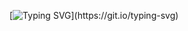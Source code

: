 [![Typing SVG](https://readme-typing-svg.demolab.com?font=Consolas&duration=2000&pause=1000&center=true&vCenter=true&multiline=true&repeat=false&width=1200&height=100&lines=Hi!;I+am+Furkan+TURAL.;I+am+a+student+from+Turkey.)](https://git.io/typing-svg)
